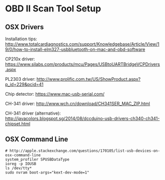 # OBD II Scan Tool Setup

## OSX Drivers

Installation tips:
http://www.totalcardiagnostics.com/support/Knowledgebase/Article/View/19/0/how-to-install-elm327-usbbluetooth-on-mac-and-obd-software

CP210x driver:
https://www.silabs.com/products/mcu/Pages/USBtoUARTBridgeVCPDrivers.aspx

PL2303 driver:
http://www.prolific.com.tw/US/ShowProduct.aspx?p_id=229&pcid=41

Chip detector:
https://www.mac-usb-serial.com/

CH-341 driver:
http://www.wch.cn/download/CH341SER_MAC_ZIP.html

CH-341 driver (alternative):
http://javacolors.blogspot.sg/2014/08/dccduino-usb-drivers-ch340-ch341-chipset.html

## OSX Command Line
```shell
# http://apple.stackexchange.com/questions/170105/list-usb-devices-on-osx-command-line
system_profiler SPUSBDataType
ioreg -p IOUSB
ls /dev/tty*
sudo nvram boot-args="kext-dev-mode=1"
```
